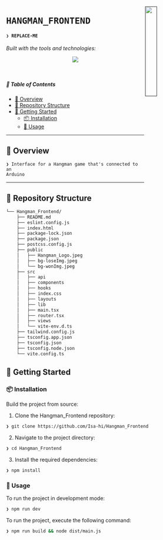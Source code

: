 [<img src="https://img.icons8.com/?size=512&id=55494&format=png" align="right" width="25%" padding-right="350">]()

# `HANGMAN_FRONTEND`

#### <code>❯ REPLACE-ME</code>

<p align="left">
	<!-- Shields.io badges disabled, using skill icons. --></p>
<p align="left">
		<em>Built with the tools and technologies:</em>
</p>
<p align="center">
	<a href="https://skillicons.dev">
		<img src="https://skillicons.dev/icons?i=react,ts,vite,css,html&theme=light">
	</a></p>

<br>

##### 🔗 Table of Contents

- [📍 Overview](#-overview)
- [📂 Repository Structure](#-repository-structure)
- [🚀 Getting Started](#-getting-started)
    - [📦 Installation](#-installation)
    - [🤖 Usage](#-usage)

---

## 📍 Overview

<code>❯ Interface for a Hangman game that's connected to an Arduino</code>

---

## 📂 Repository Structure

```sh
└── Hangman_Frontend/
    ├── README.md
    ├── eslint.config.js
    ├── index.html
    ├── package-lock.json
    ├── package.json
    ├── postcss.config.js
    ├── public
    │   ├── Hangman_Logo.jpeg
    │   ├── bg-loseImg.jpeg
    │   └── bg-wonImg.jpeg
    ├── src
    │   ├── api
    │   ├── components
    │   ├── hooks
    │   ├── index.css
    │   ├── layouts
    │   ├── lib
    │   ├── main.tsx
    │   ├── router.tsx
    │   ├── views
    │   └── vite-env.d.ts
    ├── tailwind.config.js
    ├── tsconfig.app.json
    ├── tsconfig.json
    ├── tsconfig.node.json
    └── vite.config.ts
```

## 🚀 Getting Started

### 📦 Installation

Build the project from source:

1. Clone the Hangman_Frontend repository:
```sh
❯ git clone https://github.com/Isa-hi/Hangman_Frontend
```

2. Navigate to the project directory:
```sh
❯ cd Hangman_Frontend
```

3. Install the required dependencies:
```sh
❯ npm install
```

### 🤖 Usage

To run the project in development mode:
```sh
❯ npm run dev
```

To run the project, execute the following command:

```sh
❯ npm run build && node dist/main.js
```
